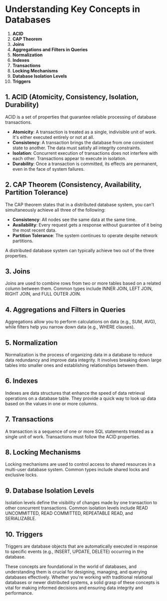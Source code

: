 # Understanding Key Concepts in Databases

1. **ACID**
2. **CAP Theorem**
3. **Joins**
4. **Aggregations and Filters in Queries**
5. **Normalization**
6. **Indexes**
7. **Transactions**
8. **Locking Mechanisms**
9. **Database Isolation Levels**
10. **Triggers**

## 1. ACID (Atomicity, Consistency, Isolation, Durability)

ACID is a set of properties that guarantee reliable processing of database transactions. 

- **Atomicity**: A transaction is treated as a single, indivisible unit of work. It's either executed entirely or not at all.
- **Consistency**: A transaction brings the database from one consistent state to another. The data must satisfy all integrity constraints.
- **Isolation**: Concurrent execution of transactions does not interfere with each other. Transactions appear to execute in isolation.
- **Durability**: Once a transaction is committed, its effects are permanent, even in the face of system failures.

## 2. CAP Theorem (Consistency, Availability, Partition Tolerance)

The CAP theorem states that in a distributed database system, you can't simultaneously achieve all three of the following:

- **Consistency**: All nodes see the same data at the same time.
- **Availability**: Every request gets a response without guarantee of it being the most recent data.
- **Partition Tolerance**: The system continues to operate despite network partitions.

A distributed database system can typically achieve two out of the three properties.

## 3. Joins

Joins are used to combine rows from two or more tables based on a related column between them. Common types include INNER JOIN, LEFT JOIN, RIGHT JOIN, and FULL OUTER JOIN.

## 4. Aggregations and Filters in Queries

Aggregations allow you to perform calculations on data (e.g., SUM, AVG), while filters help you narrow down data (e.g., WHERE clauses).

## 5. Normalization

Normalization is the process of organizing data in a database to reduce data redundancy and improve data integrity. It involves breaking down large tables into smaller ones and establishing relationships between them.

## 6. Indexes

Indexes are data structures that enhance the speed of data retrieval operations on a database table. They provide a quick way to look up data based on the values in one or more columns.

## 7. Transactions

A transaction is a sequence of one or more SQL statements treated as a single unit of work. Transactions must follow the ACID properties.

## 8. Locking Mechanisms

Locking mechanisms are used to control access to shared resources in a multi-user database system. Common types include shared locks and exclusive locks.

## 9. Database Isolation Levels

Isolation levels define the visibility of changes made by one transaction to other concurrent transactions. Common isolation levels include READ UNCOMMITTED, READ COMMITTED, REPEATABLE READ, and SERIALIZABLE.

## 10. Triggers

Triggers are database objects that are automatically executed in response to specific events (e.g., INSERT, UPDATE, DELETE) occurring in the database.

These concepts are foundational in the world of databases, and understanding them is crucial for designing, managing, and querying databases effectively. Whether you're working with traditional relational databases or newer distributed systems, a solid grasp of these concepts is vital for making informed decisions and ensuring data integrity and performance.
